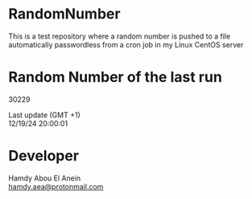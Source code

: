 # RandomNumber    
This is a test repository where a random number is pushed to a file automatically passwordless from a cron job in my Linux CentOS server    
# Random Number of the last run   
30229
      
Last update (GMT +1)    
12/19/24 20:00:01
# Developer    
Hamdy Abou El Anein   
hamdy.aea@protonmail.com

